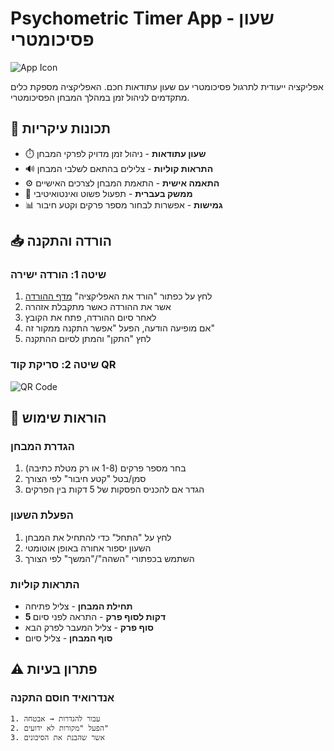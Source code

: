 # Psychometric Timer App - שעון פסיכומטרי

![App Icon](https://img.icons8.com/color/96/000000/timer.png)

אפליקציה ייעודית לתרגול פסיכומטרי עם שעון עתודאות חכם. האפליקציה מספקת כלים מתקדמים לניהול זמן במהלך המבחן הפסיכומטרי.

## 🌟 תכונות עיקריות

- ⏱️ **שעון עתודאות** - ניהול זמן מדויק לפרקי המבחן
- 🔊 **התראות קוליות** - צלילים בהתאם לשלבי המבחן
- ⚙️ **התאמה אישית** - התאמת המבחן לצרכים האישיים
- 🎯 **ממשק בעברית** - תפעול פשוט ואינטואיטיבי
- 📊 **גמישות** - אפשרות לבחור מספר פרקים וקטע חיבור

## 📥 הורדה והתקנה

### שיטה 1: הורדה ישירה
1. לחץ על כפתור "הורד את האפליקציה" [מדף ההורדה](https://psycomatrytimer.github.io/)
2. אשר את ההורדה כאשר מתקבלת אזהרה
3. לאחר סיום ההורדה, פתח את הקובץ
4. אם מופיעה הודעה, הפעל "אפשר התקנה ממקור זה"
5. לחץ "התקן" והמתן לסיום ההתקנה

### שיטה 2: סריקת קוד QR
![QR Code](https://drive.google.com/file/d/1n_gAyfHHrQtuGUVzrDFI4qSVbxMHbzek/view?usp=sharing)

## 📖 הוראות שימוש

### הגדרת המבחן
1. בחר מספר פרקים (1-8 או רק מטלת כתיבה)
2. סמן/בטל "קטע חיבור" לפי הצורך
3. הגדר אם להכניס הפסקות של 5 דקות בין הפרקים

### הפעלת השעון
1. לחץ על "התחל" כדי להתחיל את המבחן
2. השעון יספור אחורה באופן אוטומטי
3. השתמש בכפתורי "השהה"/"המשך" לפי הצורך

### התראות קוליות
- **תחילת המבחן** - צליל פתיחה
- **5 דקות לסוף פרק** - התראה לפני סיום
- **סוף פרק** - צליל המעבר לפרק הבא
- **סוף המבחן** - צליל סיום

## ⚠️ פתרון בעיות

### אנדרואיד חוסם התקנה
```plaintext
1. עבור להגדרות → אבטחה
2. הפעל "מקורות לא ידועים"
3. אשר שהבנת את הסיכונים
